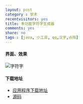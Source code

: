 ```yaml
---
layout: post 
category : 学术
recentvisitors: yes
title: 多功能字符字生成器
comments: yes
share: no
tags : [java, 小工具, qq,汉字,点阵] 
---
```


#### 界面、效果

![字符字](https://2s66lw.blu.livefilestore.com/y2pC_KidzYl4FgBr3CqL2hf96OJMtfB_QvzYvMycDKbzlTTtOteoD5aidEYVbSWhJ1f40IMzQR_GUbj1npwdhxPclTW9-PG88QitkCLqy4AyNM/zfz.png "字符字")   

#### 下载地址

* [应用程序下载地址](http://ishare.iask.sina.com.cn/f/15806610.html)
* [源码](http://code.yanshuo.name/ccmt)

